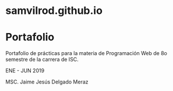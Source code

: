 # samvilrod.github.io
# Portafolio
Portafolio de prácticas para la materia de Programación Web de 8o semestre de la carrera de ISC.

ENE - JUN 2019

MSC. Jaime Jesús Delgado Meraz
